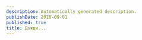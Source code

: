 ```yaml
---
description: Automatically generated description.
publishDate: 2010-09-01
published: true
title: Дожди...
---
```





